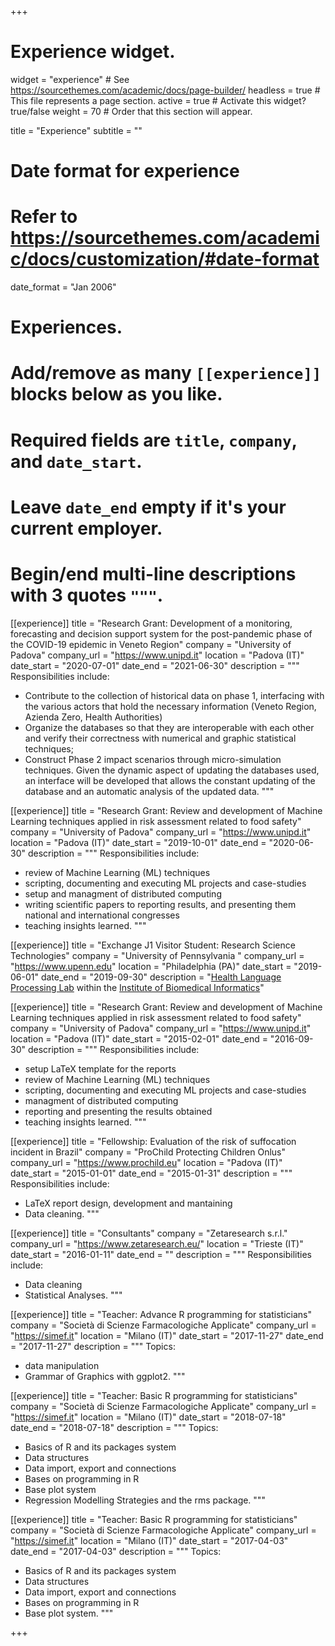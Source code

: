 +++
# Experience widget.
widget = "experience"  # See https://sourcethemes.com/academic/docs/page-builder/
headless = true  # This file represents a page section.
active = true  # Activate this widget? true/false
weight = 70  # Order that this section will appear.

title = "Experience"
subtitle = ""

# Date format for experience
#   Refer to https://sourcethemes.com/academic/docs/customization/#date-format
date_format = "Jan 2006"

# Experiences.
#   Add/remove as many `[[experience]]` blocks below as you like.
#   Required fields are `title`, `company`, and `date_start`.
#   Leave `date_end` empty if it's your current employer.
#   Begin/end multi-line descriptions with 3 quotes `"""`.
[[experience]]
  title = "Research Grant: Development of a monitoring, forecasting and decision support system for the post-pandemic phase of the COVID-19 epidemic in Veneto Region"
  company = "University of Padova"
  company_url = "https://www.unipd.it"
  location = "Padova (IT)"
  date_start = "2020-07-01"
  date_end = "2021-06-30"
  description = """
  Responsibilities include:
  
  * Contribute to the collection of historical data on phase 1, interfacing with the various actors that hold the necessary information (Veneto Region, Azienda Zero, Health Authorities)
  * Organize the databases so that they are interoperable with each other and verify their correctness with numerical and graphic statistical techniques;
  * Construct Phase 2 impact scenarios through micro-simulation techniques. Given the dynamic aspect of updating the databases used, an interface will be developed that allows the constant updating of the database and an automatic analysis of the updated data.
  """

[[experience]]
  title = "Research Grant: Review and development of Machine Learning techniques applied in risk assessment related to food safety"
  company = "University of Padova"
  company_url = "https://www.unipd.it"
  location = "Padova (IT)"
  date_start = "2019-10-01"
  date_end = "2020-06-30"
  description = """
  Responsibilities include:
  
  * review of Machine Learning (ML) techniques
  * scripting, documenting and executing ML projects and case-studies
  * setup and managment of distributed computing
  * writing scientific papers to reporting results, and presenting them national and international congresses
  * teaching insights learned.
  """


[[experience]]
  title = "Exchange J1 Visitor Student: Research Science Technologies"
  company = "University of Pennsylvania "
  company_url = "https://www.upenn.edu"
  location = "Philadelphia (PA)"
  date_start = "2019-06-01"
  date_end = "2019-09-30"
  description = "[Health Language Processing Lab](http://www.healthlanguageprocessing.org/) within the [Institute of Biomedical Informatics](http://upibi.org/)"


[[experience]]
  title = "Research Grant: Review and development of Machine Learning techniques applied in risk assessment related to food safety"
  company = "University of Padova"
  company_url = "https://www.unipd.it"
  location = "Padova (IT)"
  date_start = "2015-02-01"
  date_end = "2016-09-30"
  description = """
  Responsibilities include:
  
  * setup LaTeX template for the reports
  * review of Machine Learning (ML) techniques
  * scripting, documenting and executing ML projects and case-studies
  * managment of distributed computing
  * reporting and presenting the results obtained
  * teaching insights learned.
  """

[[experience]]
  title = "Fellowship: Evaluation of the risk of suffocation incident in Brazil"
  company = "ProChild Protecting Children Onlus"
  company_url = "https://www.prochild.eu"
  location = "Padova (IT)"
  date_start = "2015-01-01"
  date_end = "2015-01-31"
  description = """
  Responsibilities include:
  
  * LaTeX report design, development and mantaining
  * Data cleaning.
  """

[[experience]]
  title = "Consultants"
  company = "Zetaresearch s.r.l."
  company_url = "https://www.zetaresearch.eu/"
  location = "Trieste (IT)"
  date_start = "2016-01-11"
  date_end = ""
  description = """
  Responsibilities include:
  
  * Data cleaning
  * Statistical Analyses.
  """

[[experience]]
  title = "Teacher: Advance R programming for statisticians"
  company = "Società di Scienze Farmacologiche Applicate"
  company_url = "https://simef.it"
  location = "Milano (IT)"
  date_start = "2017-11-27"
  date_end = "2017-11-27"
  description = """
  Topics:
      
  * data manipulation
  * Grammar of Graphics with ggplot2.
  """

[[experience]]
  title = "Teacher: Basic R programming for statisticians"
  company = "Società di Scienze Farmacologiche Applicate"
  company_url = "https://simef.it"
  location = "Milano (IT)"
  date_start = "2018-07-18"
  date_end = "2018-07-18"
  description = """
  Topics:
      
  * Basics of R and its packages system
  * Data structures
  * Data import, export and connections
  * Bases on programming in R
  * Base plot system
  * Regression Modelling Strategies and the rms package.
  """

[[experience]]
  title = "Teacher: Basic R programming for statisticians"
  company = "Società di Scienze Farmacologiche Applicate"
  company_url = "https://simef.it"
  location = "Milano (IT)"
  date_start = "2017-04-03"
  date_end = "2017-04-03"
  description = """
  Topics:
      
  * Basics of R and its packages system
  * Data structures
  * Data import, export and connections
  * Bases on programming in R
  * Base plot system.
  """

+++
